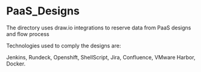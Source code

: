 # PaaS_Designs

The directory uses draw.io integrations to reserve data from PaaS designs and flow process

Technologies used to comply the designs are:

Jenkins, Rundeck, Openshift, ShellScript, Jira, Confluence, VMware Harbor, Docker.
